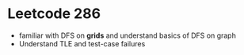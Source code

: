# Leetcode 286
* familiar with DFS on **grids** and understand basics of DFS on graph 
* Understand TLE and test-case failures 



